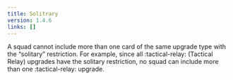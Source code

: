 ```yaml
---
title: Solitrary
version: 1.4.6
links: []
---
```


A squad cannot include more than one card of the same upgrade type with the
“solitary” restriction. For example, since all :tactical-relay: (Tactical Relay) upgrades have
the solitary restriction, no squad can include more than one :tactical-relay: upgrade.

